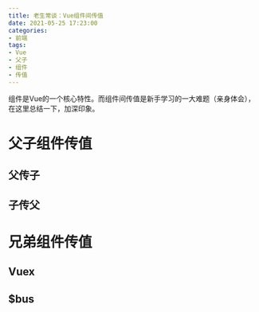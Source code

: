```yaml
---
title: 老生常谈：Vue组件间传值
date: 2021-05-25 17:23:00
categories:
- 前端
tags:
- Vue
- 父子
- 组件
- 传值
---
```


组件是Vue的一个核心特性。而组件间传值是新手学习的一大难题（亲身体会），在这里总结一下，加深印象。

<!-- more -->

# 父子组件传值

## 父传子

## 子传父

# 兄弟组件传值

## Vuex

## $bus